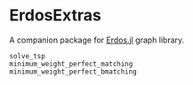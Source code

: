 # ErdosExtras

A companion package for  [Erdos.jl](https://github.com/CarloLucibello/Erdos.jl) graph library.

```@docs
solve_tsp
minimum_weight_perfect_matching
minimum_weight_perfect_bmatching
```
